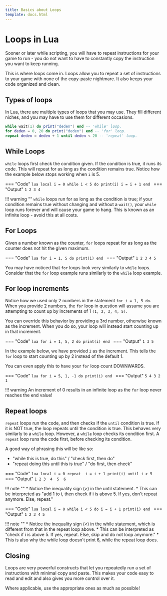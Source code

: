 ```yaml
---
title: Basics about Loops
template: docs.html
---
```


# Loops in Lua
Sooner or later while scripting, you will have to repeat instructions for your game to run - you do not want to have to constantly copy the instruction you want to keep running.

This is where loops come in. Loops allow you to repeat a set of instructions to your game with none of the copy-paste nightmare. It also keeps your code organized and clean.

## Types of loops
In Lua, there are multiple types of loops that you may use. They fill different niches, and you may have to use them for different occasions.

```lua
while wait(1) do print("deden") end -- 'while' loop.
for deden = 0, 20 do print("deden") end -- 'for' loop.
repeat deden = deden + 1 until deden < 20 -- 'repeat' loop.
```

## While Loops
`while` loops first check the condition given. If the condition is true, it runs its code. This will repeat for as long as the condition remains true.
Notice how the example below stops working when `i` is 5.

=== "Code"
	```lua
	local i = 0
	while i < 5 do
		print(i)
		i = i + 1
	end
	```
=== "Output"
	```
	1
	2
	3
	4
	```

!!! warning ""
	 `while` loops run for as long as the condition is true; if your condition remains true without changing and without a `wait()`, your `while` loop runs forever and will cause your game to hang. This is known as an infinite loop - avoid this at all costs.

## For Loops
Given a number known as the counter, `for` loops repeat for as long as the counter does not hit the given maximum.

=== "Code"
	```lua
	for i = 1, 5 do
		print(i)
	end
	```
=== "Output"
	```
	1
	2
	3
	4
	5
	```

You may have noticed that `for` loops look very similarly to `while` loops. Consider that the `for` loop example runs similarly to the `while` loop example.

## For loop increments
Notice how we used only 2 numbers in the statement `for i = 1, 5 do`. When you provide 2 numbers, the `for` loop in question will assume you are attempting to count up by increments of 1 `(1, 2, 3, 4, 5)`. 

You can override this behavior by providing a 3rd number, otherwise known as the increment. When you do so, your loop will instead start counting up in that increment.

=== "Code"
	```lua
	for i = 1, 5, 2 do
		print(i)
	end
	```
=== "Output"
	```
	1
	3
	5
	```

In the example below, we have provided `2` as the increment. This tells the `for` loop to start counting up by 2 instead of the default 1. 

You can even apply this to have your `for` loop count DOWNWARDS.

=== "Code"
	```lua
	for i = 5, 1, -1 do
		print(i)
	end
	```
=== "Output"
	```
	5
	4
	3
	2
	1
	```

!!! warning
	An increment of 0 results in an infinite loop as the `for` loop never reaches the end value!

## Repeat loops
`repeat` loops run the code, and then checks if the `until` condition is true. If it is NOT true, the loop repeats until the condition is true.
This behaves very similarly to a `while` loop. However, a `while` loop checks its condition first. A `repeat` loop runs the code first, before checking its condition.

A good way of phrasing this will be like so:

* "while this is true, do this" / "check first, then do"
* "repeat doing this until this is true" / "do first, then check"

=== "Code"
	```lua
	local i = 0
	repeat 
		i = i + 1
		print(i)
	until i > 5
	```
=== "Output"
	```
	1
	2
	3 
	4 
	5 
	6
	```

!!! note ""
	* Notice the inequality sign (>) in the until statement.
 	* This can be interpreted as "add 1 to i, then check if i is above 5. If yes, don't repeat anymore. Else, repeat."

=== "Code"
	```lua
	local i = 0
	while i < 5 do
		i = i + 1
		print(i)
	end
	```
=== "Output"
	```
	1
	2
	3
	4
	5
	```

!!! note ""
	* Notice the inequality sign (<) in the while statement, which is different from that in the repeat loop above.
	* This can be interpreted as "check if i is above 5. If yes, repeat. Else, skip and do not loop anymore."
	* This is also why the while loop doesn't print 6, while the repeat loop does.

## Closing
Loops are very powerful constructs that let you repeatedly run a set of instructions with minimal copy and paste. This makes your code easy to read and edit and also gives you more control over it.

Where applicable, use the appropriate ones as much as possible!